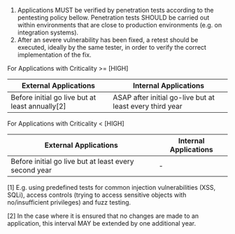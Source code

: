 1. Applications MUST be verified by penetration tests according to the pentesting policy bellow. Penetration tests SHOULD be carried out within environments that are close to production environments (e.g. on integration systems).
2. After an severe vulnerability has been fixed, a retest should be executed, ideally by the same tester, in order to verify the correct implementation of the fix. 

For Applications with Criticality >= [HIGH]

| External Applications  | Internal Applications |
| ------------- | ------------- |
| Before initial go live but at least annually[2]  | ASAP after initial go-live but at least every third year  |

For Applications with Criticality < [HIGH]

| External Applications  | Internal Applications |
| ------------- | ------------- |
| Before initial go live but at least every second year  | - |


[1] E.g. using predefined tests for common injection vulnerabilities (XSS, SQLi), access controls (trying to access sensitive objects with no/insufficient privileges) and fuzz testing.

[2] In the case where it is ensured that no changes are made to an application, this interval MAY be extended by one additional year.